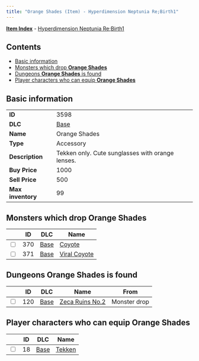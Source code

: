 ```yaml
---
title: "Orange Shades (Item) - Hyperdimension Neptunia Re;Birth1"
---
```


[**Item Index**](/neptunia/rb1/item/index.html) - [Hyperdimension Neptunia Re;Birth1](/neptunia/rb1)

## Contents

- [Basic information](#basic-information)
- [Monsters which drop **Orange Shades**](#monsters-which-drop-orange-shades)
- [Dungeons **Orange Shades** is found](#dungeons-orange-shades-is-found)
- [Player characters who can equip **Orange Shades**](#player-characters-who-can-equip-orange-shades)

## Basic information

|   |   |
| -- | -- |
| **ID** | 3598 |
| **DLC** | [Base](/neptunia/rb1/dlc/1-base.html) |
| **Name** | Orange Shades |
| **Type** | Accessory |
| **Description** | Tekken only. Cute sunglasses with orange lenses. |
| **Buy Price** | 1000 |
| **Sell Price** | 500 |
| **Max inventory** | 99 |


## Monsters which drop **Orange Shades**

|    | ID | DLC | Name |
| -- | -- | --- | ---- |
| <input type="checkbox" id="rb1-monster-1-370" class="trackbox" /> | 370 | [Base](/neptunia/rb1/dlc/1-base.html) | [Coyote](/neptunia/rb1/monster/1-370-coyote.html) |
| <input type="checkbox" id="rb1-monster-1-371" class="trackbox" /> | 371 | [Base](/neptunia/rb1/dlc/1-base.html) | [Viral Coyote](/neptunia/rb1/monster/1-371-viral-coyote.html) |


## Dungeons **Orange Shades** is found

|    | ID | DLC | Name | From |
| -- | -- | --- | ---- | ---- |
| <input type="checkbox" id="rb1-dungeon-1-120" class="trackbox" /> | 120 | [Base](/neptunia/rb1/dlc/1-base.html) | [Zeca Ruins No.2](/neptunia/rb1/dungeon/1-120-zeca-ruins-no-2.html) | Monster drop |


## Player characters who can equip **Orange Shades**

|    | ID | DLC | Name |
| -- | -- | --- | ---- |
| <input type="checkbox" id="rb1-player-1-18" class="trackbox" /> | 18 | [Base](/neptunia/rb1/dlc/1-base.html) | [Tekken](/neptunia/rb1/player/1-18-tekken.html) |

